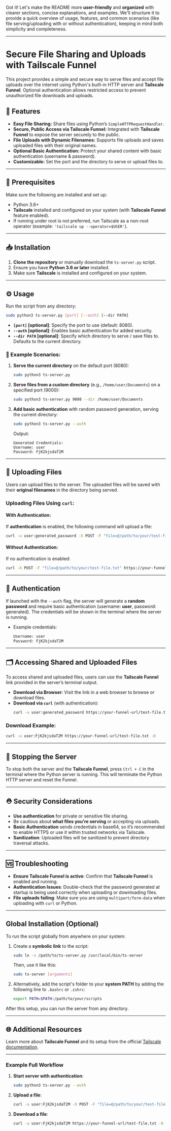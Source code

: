 Got it! Let's make the README more **user-friendly** and **organized** with clearer sections, concise explanations, and examples. We'll structure it to provide a quick overview of usage, features, and common scenarios (like file serving/uploading with or without authentication), keeping in mind both simplicity and completeness.

---

# Secure File Sharing and Uploads with Tailscale Funnel

This project provides a simple and secure way to serve files and accept file uploads over the internet using Python's built-in HTTP server and **Tailscale Funnel**. Optional authentication allows restricted access to prevent unauthorized file downloads and uploads.

## 🚀 Features
- **Easy File Sharing:** Share files using Python’s `SimpleHTTPRequestHandler`.
- **Secure, Public Access via Tailscale Funnel:** Integrated with **Tailscale Funnel** to expose the server securely to the public.
- **File Uploads with Dynamic Filenames:** Supports file uploads and saves uploaded files with their original names.
- **Optional Basic Authentication:** Protect your shared content with basic authentication (username & password).
- **Customizable:** Set the port and the directory to serve or upload files to.

---

## 📝 Prerequisites
Make sure the following are installed and set up:

- Python 3.6+  
- **Tailscale** installed and configured on your system (with **Tailscale Funnel** feature enabled).
- If running under root is not preferred, run Tailscale as a non-root operator (example: `'tailscale up --operator=$USER'`).

---

## 📥 Installation

1. **Clone the repository** or manually download the `ts-server.py` script.
2. Ensure you have **Python 3.6 or later** installed.
3. Make sure **Tailscale** is installed and configured on your system.

---

## ⚙️ Usage

Run the script from any directory:

```bash
sudo python3 ts-server.py [port] [--auth] [--dir PATH]
```

- **`[port]` [optional]**: Specify the port to use (default: 8080).
- **`--auth` [optional]**: Enables basic authentication for added security.
- **`--dir PATH` [optional]**: Specify which directory to serve / save files to. Defaults to the current directory.

### 📂 Example Scenarios:

1. **Serve the current directory** on the default port (8080):
   ```bash
   sudo python3 ts-server.py
   ```

2. **Serve files from a custom directory** (e.g., `/home/user/Documents`) on a specified port (9000):
   ```bash
   sudo python3 ts-server.py 9000 --dir /home/user/Documents
   ```

3. **Add basic authentication** with random password generation, serving the current directory:
   ```bash
   sudo python3 ts-server.py --auth
   ```

   Output:
   ```
   Generated Credentials:
   Username: user
   Password: FjK2kjsdaT2M
   ```

---

## 🔄 Uploading Files

Users can upload files to the server. The uploaded files will be saved with their **original filenames** in the directory being served.

### Uploading Files Using `curl`:

#### With Authentication:
If **authentication** is enabled, the following command will upload a file:
```bash
curl -u user:generated_password -X POST -F "file=@/path/to/your/test-file.txt" https://your-funnel-url/
```

#### Without Authentication:
If no authentication is enabled:
```bash
curl -X POST -F "file=@/path/to/your/test-file.txt" https://your-funnel-url/
```

---

## 🔑 Authentication

If launched with the `--auth` flag, the server will generate a **random password** and require basic authentication (username: **user**, password: generated). The credentials will be shown in the terminal where the server is running.

- Example credentials:
  ```bash
  Username: user
  Password: FjK2kjsdaT2M
  ```

---

## 🗂️ Accessing Shared and Uploaded Files

To access shared and uploaded files, users can use the **Tailscale Funnel** link provided in the server’s terminal output.

- **Download via Browser**: Visit the link in a web browser to browse or download files.
- **Download via `curl`** (with authentication):
  ```bash
  curl -u user:generated_password https://your-funnel-url/test-file.txt -O
  ```

### Download Example:
```bash
curl -u user:FjK2kjsdaT2M https://your-funnel-url/test-file.txt -O
```

---

## 🛑 Stopping the Server

To stop both the server and the **Tailscale Funnel**, press `Ctrl + C` in the terminal where the Python server is running. This will terminate the Python HTTP server and reset the Funnel.

---

## ⛑️ Security Considerations

- **Use authentication** for private or sensitive file sharing.
- Be cautious about **what files you're serving** or accepting via uploads.
- **Basic Authentication** sends credentials in base64, so it’s recommended to enable HTTPS or use it within trusted networks via Tailscale.
- **Sanitization**: Uploaded files will be sanitized to prevent directory traversal attacks.

---

## 🆚 Troubleshooting

- **Ensure Tailscale Funnel is active**: Confirm that **Tailscale Funnel** is enabled and running.
- **Authentication Issues**: Double-check that the password generated at startup is being used correctly when uploading or downloading files.
- **File uploads failing**: Make sure you are using `multipart/form-data` when uploading with `curl` or Python.

---

## Global Installation (Optional)

To run the script globally from anywhere on your system:
1. Create a **symbolic link** to the script:
   ```bash
   sudo ln -s /path/to/ts-server.py /usr/local/bin/ts-server
   ```

   Then, use it like this:
   ```bash
   sudo ts-server [arguments]
   ```

2. Alternatively, add the script's folder to your **system PATH** by adding the following line to `.bashrc` or `.zshrc`:
   ```bash
   export PATH=$PATH:/path/to/your/scripts
   ```

After this setup, you can run the server from any directory.

---

## 🌐 Additional Resources

Learn more about **Tailscale Funnel** and its setup from the official [Tailscale documentation](https://tailscale.com/kb/1223/tailscale-funnel/).

---

### Example Full Workflow

1. **Start server with authentication**:
   ```bash
   sudo python3 ts-server.py --auth
   ```

2. **Upload a file**:
   ```bash
   curl -u user:FjK2kjsdaT2M -X POST -F "file=@/path/to/your/test-file.txt" https://your-funnel-url/
   ```

3. **Download a file**:
   ```bash
   curl -u user:FjK2kjsdaT2M https://your-funnel-url/test-file.txt -O
   ```

